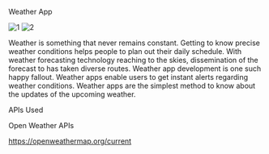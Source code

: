 Weather App

![1](https://user-images.githubusercontent.com/87490936/207497683-8a2808ec-7541-44c5-bd9e-365826adcd36.png)
![2](https://user-images.githubusercontent.com/87490936/207497710-5752f002-51d7-466b-b31c-51b662aa251a.png)

Weather is something that never remains constant. Getting to know precise weather conditions helps people to plan out their daily schedule. With weather forecasting technology reaching to the skies, dissemination of the forecast to has taken diverse routes. Weather app development is one such happy fallout. Weather apps enable users to get instant alerts regarding weather conditions. Weather apps are the simplest method to know about the updates of the upcoming weather.

APIs Used

Open Weather APIs

https://openweathermap.org/current
